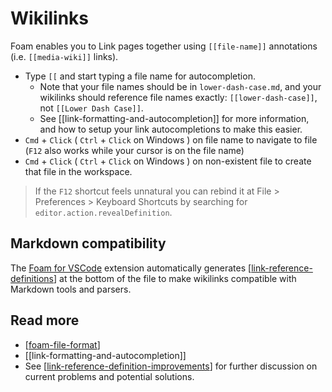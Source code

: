 # Wikilinks

Foam enables you to Link pages together using `[[file-name]]` annotations (i.e. `[[media-wiki]]` links).

- Type `[[` and start typing a file name for autocompletion.
  - Note that your file names should be in `lower-dash-case.md`, and your wikilinks should reference file names exactly: `[[lower-dash-case]]`, not `[[Lower Dash Case]]`.
  - See [[link-formatting-and-autocompletion]] for more information, and how to setup your link autocompletions to make this easier.
- `Cmd` + `Click` ( `Ctrl` + `Click` on Windows ) on file name to navigate to file (`F12` also works while your cursor is on the file name)
- `Cmd` + `Click` ( `Ctrl` + `Click` on Windows ) on non-existent file to create that file in the workspace.

> If the `F12` shortcut feels unnatural you can rebind it at File > Preferences > Keyboard Shortcuts by searching for `editor.action.revealDefinition`.

## Markdown compatibility

The [Foam for VSCode](https://marketplace.visualstudio.com/items?itemName=foam.foam-vscode) extension automatically generates [[link-reference-definitions]] at the bottom of the file to make wikilinks compatible with Markdown tools and parsers.

## Read more

- [[foam-file-format]]
- [[link-formatting-and-autocompletion]]
- See [[link-reference-definition-improvements]] for further discussion on current problems and potential solutions.

[//begin]: # "Autogenerated link references for markdown compatibility"
[link-reference-definitions]: features/link-reference-definitions.md "Link Reference Definitions"
[foam-file-format]: dev/foam-file-format.md "Foam File Format"
[link-reference-definition-improvements]: dev/link-reference-definition-improvements.md "Link Reference Definition Improvements"
[//end]: # "Autogenerated link references"
